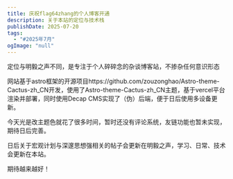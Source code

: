 ```yaml
---
title: 庆祝flag64zhang的个人博客开通
description: 关于本站的定位与技术栈
publishDate: 2025-07-20
tags:
  - "#2025年7月"
ogImage: "null"
---
```

定位与明毅之声不同，是专注于个人碎碎念的杂谈博客站，不掺杂任何意识形态

网站基于astro框架的开源项目https://github.com/zouzonghao/Astro-theme-Cactus-zh_CN开发，使用了Astro-theme-Cactus-zh_CN主题，基于vercel平台渲染并部署，同时使用Decap CMS实现了（伪）后端，便于日后使用多设备更新。

今天光是改主题色就花了很多时间，暂时还没有评论系统，友链功能也暂未实现，期待日后完善。

日后关于宏观计划与深邃思想强相关的帖子会更新在明毅之声，学习、日常、技术会更新在本站。

期待越来越好！
